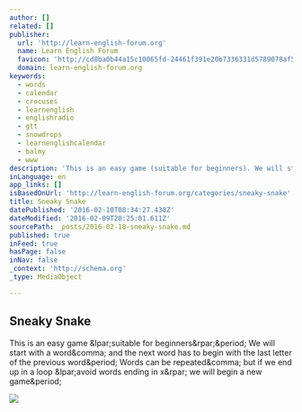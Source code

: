 ```yaml
---
author: []
related: []
publisher:
  url: 'http://learn-english-forum.org'
  name: Learn English Forum
  favicon: 'http://cd8ba0b44a15c10065fd-24461f391e20b7336331d5789078af53.r23.cf1.rackcdn.com/learnenglish.vanillaforums.com/favicon_eea3c72c72fbfe22.ico'
  domain: learn-english-forum.org
keywords:
  - words
  - calendar
  - crocuses
  - learnenglish
  - englishradio
  - gtt
  - snowdrops
  - learnenglishcalendar
  - balmy
  - www
description: 'This is an easy game (suitable for beginners). We will start with a word, and the next word has to begin with the last letter of the previous word. Words can be repeated, but if we end up in a loop (avoid words ending in x) we will begin a new game.'
inLanguage: en
app_links: []
isBasedOnUrl: 'http://learn-english-forum.org/categories/sneaky-snake'
title: Sneaky Snake
datePublished: '2016-02-10T08:34:27.430Z'
dateModified: '2016-02-09T20:25:01.611Z'
sourcePath: _posts/2016-02-10-sneaky-snake.md
published: true
inFeed: true
hasPage: false
inNav: false
_context: 'http://schema.org'
_type: MediaObject

---
```

<article style=""><h1>Sneaky Snake</h1><p>This is an easy game &amp;lpar;suitable for beginners&amp;rpar;&amp;period; We will start with a word&amp;comma; and the next word has to begin with the last letter of the previous word&amp;period; Words can be repeated&amp;comma; but if we end up in a loop &amp;lpar;avoid words ending in x&amp;rpar; we will begin a new game&amp;period;</p><img src="http://cd8ba0b44a15c10065fd-24461f391e20b7336331d5789078af53.r23.cf1.rackcdn.com/learnenglish.vanillaforums.com/5MZWM3LJWKQJ.png" /></article>